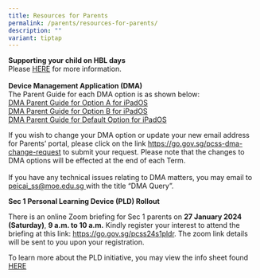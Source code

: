 ```yaml
---
title: Resources for Parents
permalink: /parents/resources-for-parents/
description: ""
variant: tiptap
---
```

<p><strong>Supporting your child on HBL days</strong><br>Please <a href="https://drive.google.com/file/d/1txnRihNcYINKnLP_fD5HS2cfn3t6XtGy/view" rel="noopener noreferrer nofollow" target="_blank">HERE</a> for more information. <br><br><strong>Device Management Application (DMA)</strong><br>The Parent Guide for each DMA option is as shown below:<br><a href="/files/DMA Parent Guide for Option A for iPadOS1.pdf" rel="noopener noreferrer nofollow" target="_blank">DMA Parent Guide for Option A for iPadOS</a><br><a href="/files/DMA Parent Guide for Option B for iPadOS1.pdf" rel="noopener noreferrer nofollow" target="_blank">DMA Parent Guide for Option B for iPadOS</a><br><a href="/files/DMA Parent Guide for Default Option for iPadOS1.pdf" rel="noopener noreferrer nofollow" target="_blank">DMA Parent Guide for Default Option for iPadOS</a></p><p>If you wish to change your DMA option or update your new email address for Parents’ portal, please click on the link <a href="https://www.form.gov.sg/606bb606505fae0011bf06f2/" rel="noopener" target="_blank">https://go.gov.sg/pcss-dma-change-request</a> to submit your request. Please note that the changes to DMA options will be effected at the end of each Term.<br><br>If you have any technical issues relating to DMA matters, you may email to<u> </u><a href="mailto:peicai_ss@moe.edu.sg" rel="noopener noreferrer nofollow" target="_blank"><u>peicai_ss@moe.edu.sg</u></a><u> </u>with the title “DMA Query”.</p><p><strong>Sec 1 Personal Learning Device (PLD) Rollout</strong></p><p>There is an online Zoom briefing for Sec 1 parents on <strong>27 January 2024 (Saturday)</strong>, <strong>9 a.m. to 10 a.m.</strong> Kindly register your interest to attend the briefing at this link: <a href="https://go.gov.sg/pcss24s1pldr" rel="noopener noreferrer nofollow" target="_blank"><u>https://go.gov.sg/pcss24s1pldr</u></a>. The zoom link details will be sent to you upon your registration.</p><p>To learn more about the PLD initiative, you may view the info sheet found <a href="https://drive.google.com/file/d/11ilIhLvzEQbiB3t7_jjYC9cjdmilfGVL/view" rel="noopener noreferrer nofollow" target="_blank">HERE</a><br></p>